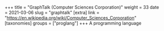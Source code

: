 +++
title = "GraphTalk (Computer Sciences Corporation)"
weight = 33
date = 2021-03-06
slug = "graphtalk"
[extra]
link = "https://en.wikipedia.org/wiki/Computer_Sciences_Corporation"
[taxonomies]
groups = ["proglang"]
+++
A programming language

